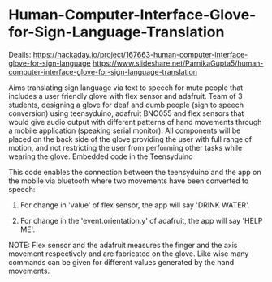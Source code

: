 # Human-Computer-Interface-Glove-for-Sign-Language-Translation
Deails: 
https://hackaday.io/project/167663-human-computer-interface-glove-for-sign-language
https://www.slideshare.net/ParnikaGupta5/human-computer-interface-glove-for-sign-language-translation


Aims translating sign language via text to speech for mute people that includes a user friendly glove with flex sensor and adafruit. Team of 3 students, designing a glove for deaf and dumb people (sign to speech conversion) using teensyduino, adafruit BNO055 and flex sensors that would give audio output with different patterns of hand movements through a mobile application (speaking serial monitor).  All components will be placed on the back side of the glove providing the user with full range of motion, and not restricting the user from performing other tasks while wearing the glove.
Embedded code in the Teensyduino

This code enables the connection between the teensyduino and the app on the mobile via bluetooth where two movements have been converted to speech:

1. For change in 'value' of flex sensor, the app will say 'DRINK WATER'.

2. For change in the 'event.orientation.y' of adafruit, the app will say 'HELP ME'.

NOTE: Flex sensor and the adafruit measures the finger and the axis movement respectively and are fabricated on the glove. Like wise many commands can be given for different values generated by the hand movements.
